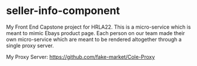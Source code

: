 # seller-info-component

My Front End Capstone project for HRLA22. This is a micro-service which is meant to mimic Ebays product page. Each person on our team made their own micro-service which are meant to be rendered altogether through a single proxy server.

My Proxy Server: https://github.com/fake-market/Cole-Proxy
